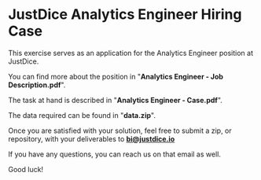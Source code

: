 # JustDice Analytics Engineer Hiring Case

This exercise serves as an application for the Analytics Engineer position at JustDice.

You can find more about the position in "**Analytics Engineer - Job Description.pdf**".

The task at hand is described in "**Analytics Engineer - Case.pdf**".

The data required can be found in "**data.zip**".

Once you are satisfied with your solution, feel free to submit a zip, or repository, with your deliverables to **bi@justdice.io**

If you have any questions, you can reach us on that email as well.

Good luck!
